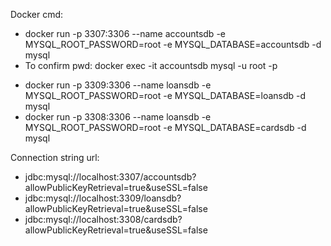 Docker cmd:
- docker run -p 3307:3306 --name accountsdb -e MYSQL_ROOT_PASSWORD=root -e MYSQL_DATABASE=accountsdb -d mysql
- To confirm pwd: docker exec -it accountsdb mysql -u root -p

* docker run -p 3309:3306 --name loansdb -e MYSQL_ROOT_PASSWORD=root -e MYSQL_DATABASE=loansdb -d mysql
* docker run -p 3308:3306 --name loansdb -e MYSQL_ROOT_PASSWORD=root -e MYSQL_DATABASE=cardsdb -d mysql

Connection string url:
* jdbc:mysql://localhost:3307/accountsdb?allowPublicKeyRetrieval=true&useSSL=false
* jdbc:mysql://localhost:3309/loansdb?allowPublicKeyRetrieval=true&useSSL=false
* jdbc:mysql://localhost:3308/cardsdb?allowPublicKeyRetrieval=true&useSSL=false
